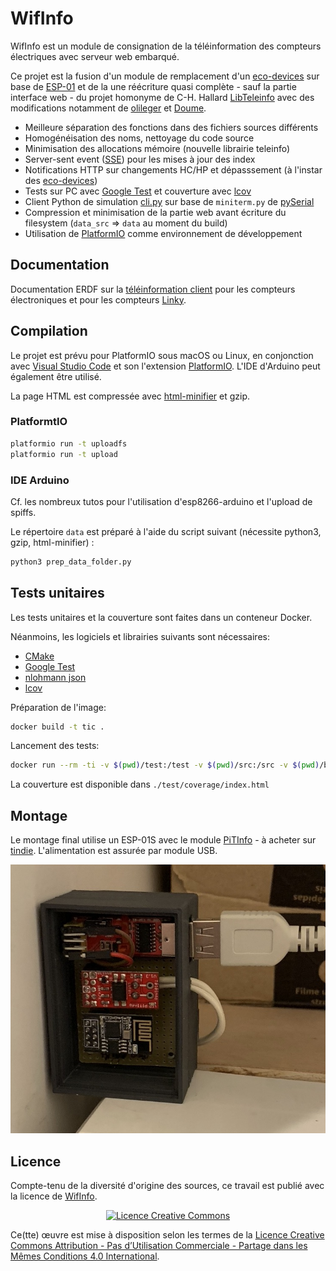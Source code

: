 # WifInfo

WifInfo est un module de consignation de la téléinformation des compteurs électriques avec serveur web embarqué.

Ce projet est la fusion d'un module de remplacement d'un [eco-devices](http://gce-electronics.com/fr/111-eco-devices) sur base de [ESP-01](https://fr.wikipedia.org/wiki/ESP8266) et de la une réécriture quasi complète - sauf la partie interface web - du projet homonyme de C-H. Hallard [LibTeleinfo](https://github.com/hallard/LibTeleinfo) avec des modifications notamment de [olileger](https://github.com/olileger/LibTeleinfo) et [Doume](https://github.com/Doume/LibTeleinfo).

* Meilleure séparation des fonctions dans des fichiers sources différents
* Homogénéisation des noms, nettoyage du code source
* Minimisation des allocations mémoire (nouvelle librairie teleinfo)
* Server-sent event ([SSE](https://fr.wikipedia.org/wiki/Server-sent_events)) pour les mises à jour des index
* Notifications HTTP sur changements HC/HP et dépasssement (à l'instar des [eco-devices](http://gce-electronics.com/fr/111-eco-devices))
* Tests sur PC avec [Google Test](https://github.com/google/googletest) et couverture avec [lcov](http://ltp.sourceforge.net/coverage/lcov.php)
* Client Python de simulation [cli.py](./cli.py) sur base de `miniterm.py` de [pySerial](https://pyserial.readthedocs.io/)
* Compression et minimisation de la partie web avant écriture du filesystem (`data_src` ⇒ `data` au moment du build)
* Utilisation de [PlatformIO](https://platformio.org) comme environnement de développement

## Documentation

Documentation ERDF sur la [téléinformation client](https://www.enedis.fr/sites/default/files/Enedis-NOI-CPT_02E.pdf) pour les compteurs électroniques et pour les compteurs [Linky](https://www.enedis.fr/sites/default/files/Enedis-NOI-CPT_54E.pdf).

## Compilation

Le projet est prévu pour PlatformIO sous macOS ou Linux, en conjonction avec [Visual Studio Code](https://code.visualstudio.com) et son l'extension [PlatformIO](https://marketplace.visualstudio.com/items?itemName=platformio.platformio-ide).
L'IDE d'Arduino peut également être utilisé.

La page HTML est compressée avec [html-minifier](https://github.com/kangax/html-minifier) et gzip.

### PlatformtIO

```bash
platformio run -t uploadfs
platformio run -t upload
```

### IDE Arduino

Cf. les nombreux tutos pour l'utilisation d'esp8266-arduino et l'upload de spiffs.

Le répertoire `data` est préparé à l'aide du script suivant (nécessite python3, gzip, html-minifier) :

```bash
python3 prep_data_folder.py
```


## Tests unitaires

Les tests unitaires et la couverture sont faites dans un conteneur Docker.

Néanmoins, les logiciels et librairies suivants sont nécessaires:
* [CMake](https://cmake.org)
* [Google Test](https://github.com/google/googletest)
* [nlohmann json](https://github.com/nlohmann/json)
* [lcov](http://ltp.sourceforge.net/coverage/lcov.php)

Préparation de l'image:
```bash
docker build -t tic .
```

Lancement des tests:
```bash
docker run --rm -ti -v $(pwd)/test:/test -v $(pwd)/src:/src -v $(pwd)/build:/build tic /test/runtest.sh
```

La couverture est disponible dans `./test/coverage/index.html`

## Montage

Le montage final utilise un ESP-01S avec le module [PiTInfo](http://hallard.me/pitinfov12-light/) - à acheter sur [tindie](https://www.tindie.com/products/Hallard/pitinfo/). L'alimentation est assurée par module USB.

![teleinfo](docs/teleinfo.jpg)

## Licence

Compte-tenu de la diversité d'origine des sources, ce travail est publié avec la licence de [WifInfo](https://github.com/hallard/LibTeleinfo/tree/master/examples/Wifinfo).

<div align="center">

[![Licence Creative Commons](https://i.creativecommons.org/l/by-nc-sa/4.0/88x31.png)](http://creativecommons.org/licenses/by-nc-sa/4.0/)

</div>

Ce(tte) œuvre est mise à disposition selon les termes de la [Licence Creative Commons Attribution - Pas d’Utilisation Commerciale - Partage dans les Mêmes Conditions 4.0 International](http://creativecommons.org/licenses/by-nc-sa/4.0/).
